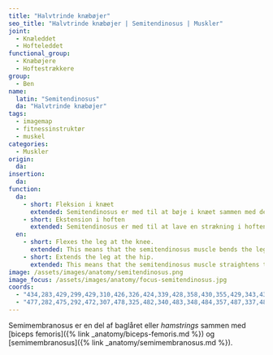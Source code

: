 ```yaml
---
title: "Halvtrinde knæbøjer"
seo_title: "Halvtrinde knæbøjer | Semitendinosus | Muskler"
joint:
  - Knæleddet
  - Hofteleddet
functional_group:
  - Knæbøjere
  - Hoftestrækkere
group:
  - Ben
name:
  latin: "Semitendinosus"
  da: "Halvtrinde knæbøjer"
tags:
  - imagemap
  - fitnessinstruktør
  - muskel
categories:
  - Muskler
origin: 
  da: 
insertion: 
  da: 
function:
  da:
    - short: Fleksion i knæet
      extended: Semitendinosus er med til at bøje i knæet sammen med de andre hasemuskler.
    - short: Ekstension i hoften
      extended: Semitendinosus er med til at lave en strækning i hoften sammen med gluteus maximus og de andre hasemuskler.
  en:
    - short: Flexes the leg at the knee.
      extended: This means that the semitendinosus muscle bends the leg at the knee joint such that there is a decrease in the angle between the lower leg and the upper leg.
    - short: Extends the leg at the hip.
      extended: This means that the semitendinosus muscle straightens the hip joint such that there is an increase in the angle between the upper leg and the torso.
image: /assets/images/anatomy/semitendinosus.png
image_focus: /assets/images/anatomy/focus-semitendinosus.jpg
coords:
  - "434,283,429,299,429,310,426,326,424,339,428,358,430,355,429,343,434,324,437,314,439,296"
  - "477,282,475,292,472,307,478,325,482,340,483,348,484,357,487,337,483,307,484,291"
---
```


Semimembranosus er en del af baglåret eller _hamstrings_ sammen med [biceps femoris]({% link _anatomy/biceps-femoris.md %}) og [semimembranosus]({% link _anatomy/semimembranosus.md %}).
